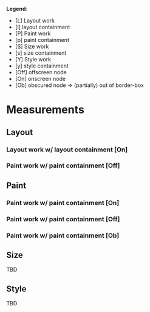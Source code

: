 **Legend**:

- [L] Layout work
- [l] layout containment
- [P] Paint work
- [p] paint containment
- [S] Size work
- [s] size containment
- [Y] Style work
- [y] style containment
- [Off] offscreen node
- [On] onscreen node
- [Ob] obscured node => (partially) out of border-box


# Measurements

## Layout

### Layout work w/ layout containment [On]
### Paint work w/ paint containment [Off]

## Paint

### Paint work w/ paint containment [On]
### Paint work w/ paint containment [Off]
### Paint work w/ paint containment [Ob]

## Size

TBD

## Style

TBD
